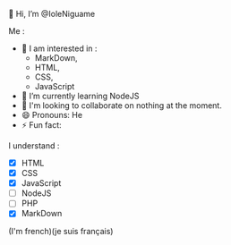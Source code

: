 👋 Hi, I’m @IoleNiguame

Me :
- 👀 I am interested in :
  * MarkDown,
  * HTML,
  * CSS,
  * JavaScript 
- 🌱 I’m currently learning NodeJS
- 💞️ I'm looking to collaborate on nothing at the moment.
- 😄 Pronouns: He
- ⚡ Fun fact: 

I understand :
 * [x] HTML
 * [x] CSS
 * [x] JavaScript
 * [ ] NodeJS
 * [ ] PHP
 * [x] MarkDown 

(I'm french)(je suis français)

<!---
IoleNiguame/IoleNiguame is a ✨ special ✨ repository because its `README.md` (this file) appears on your GitHub profile.
You can click the Preview link to take a look at your changes.
--->
